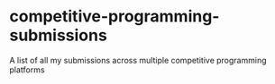 # competitive-programming-submissions
A list of all my submissions across multiple competitive programming platforms
